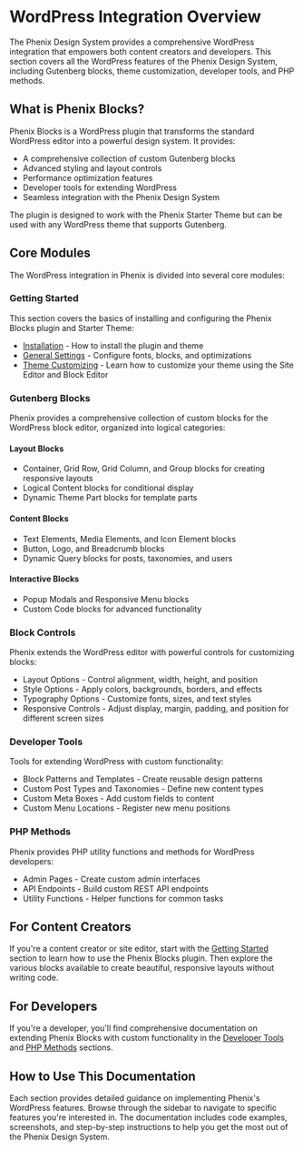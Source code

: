 # WordPress Integration Overview

The Phenix Design System provides a comprehensive WordPress integration that empowers both content creators and developers. This section covers all the WordPress features of the Phenix Design System, including Gutenberg blocks, theme customization, developer tools, and PHP methods.

## What is Phenix Blocks?

Phenix Blocks is a WordPress plugin that transforms the standard WordPress editor into a powerful design system. It provides:

- A comprehensive collection of custom Gutenberg blocks
- Advanced styling and layout controls
- Performance optimization features
- Developer tools for extending WordPress
- Seamless integration with the Phenix Design System

The plugin is designed to work with the Phenix Starter Theme but can be used with any WordPress theme that supports Gutenberg.

## Core Modules

The WordPress integration in Phenix is divided into several core modules:

### Getting Started

This section covers the basics of installing and configuring the Phenix Blocks plugin and Starter Theme:

- [Installation](./getting-started/installation.md) - How to install the plugin and theme
- [General Settings](./getting-started/general-settings.md) - Configure fonts, blocks, and optimizations
- [Theme Customizing](./getting-started/theme-customizing.md) - Learn how to customize your theme using the Site Editor and Block Editor

### Gutenberg Blocks

Phenix provides a comprehensive collection of custom blocks for the WordPress block editor, organized into logical categories:

#### Layout Blocks
- Container, Grid Row, Grid Column, and Group blocks for creating responsive layouts
- Logical Content blocks for conditional display
- Dynamic Theme Part blocks for template parts

#### Content Blocks
- Text Elements, Media Elements, and Icon Element blocks
- Button, Logo, and Breadcrumb blocks
- Dynamic Query blocks for posts, taxonomies, and users

#### Interactive Blocks
- Popup Modals and Responsive Menu blocks
- Custom Code blocks for advanced functionality

### Block Controls

Phenix extends the WordPress editor with powerful controls for customizing blocks:

- Layout Options - Control alignment, width, height, and position
- Style Options - Apply colors, backgrounds, borders, and effects
- Typography Options - Customize fonts, sizes, and text styles
- Responsive Controls - Adjust display, margin, padding, and position for different screen sizes

### Developer Tools

Tools for extending WordPress with custom functionality:

- Block Patterns and Templates - Create reusable design patterns
- Custom Post Types and Taxonomies - Define new content types
- Custom Meta Boxes - Add custom fields to content
- Custom Menu Locations - Register new menu positions

### PHP Methods

Phenix provides PHP utility functions and methods for WordPress developers:

- Admin Pages - Create custom admin interfaces
- API Endpoints - Build custom REST API endpoints
- Utility Functions - Helper functions for common tasks

## For Content Creators

If you're a content creator or site editor, start with the [Getting Started](./getting-started/installation.md) section to learn how to use the Phenix Blocks plugin. Then explore the various blocks available to create beautiful, responsive layouts without writing code.

## For Developers

If you're a developer, you'll find comprehensive documentation on extending Phenix Blocks with custom functionality in the [Developer Tools](./dev-tools/block-patterns-templates.md) and [PHP Methods](./php/custom-functions.md) sections.

## How to Use This Documentation

Each section provides detailed guidance on implementing Phenix's WordPress features. Browse through the sidebar to navigate to specific features you're interested in. The documentation includes code examples, screenshots, and step-by-step instructions to help you get the most out of the Phenix Design System.